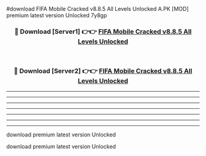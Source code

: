 #download FIFA Mobile Cracked v8.8.5 All Levels Unlocked A.PK [MOD] premium latest version Unlocked 7y8gp 



<div align="center">
<h3>🔴 Download [Server1] 👉👉 <a href="https://download1apk.web.app/">FIFA Mobile Cracked v8.8.5 All Levels Unlocked</a></h3><br>

<h3>🔴 Download [Server2] 👉👉 <a href="https://download1apk.web.app/">FIFA Mobile Cracked v8.8.5 All Levels Unlocked</a></h3>
</div>





----------------------------------------------------------

----------------------------------------------------------

----------------------------------------------------------

----------------------------------------------------------

----------------------------------------------------------

----------------------------------------------------------

----------------------------------------------------------

download premium latest version Unlocked

download premium latest version Unlocked
